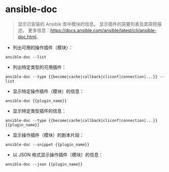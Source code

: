 # ansible-doc

> 显示已安装的 Ansible 库中模块的信息。
> 显示插件的简要列表及其简短描述。
> 更多信息：<https://docs.ansible.com/ansible/latest/cli/ansible-doc.html>。

- 列出可用的操作插件（模块）：

`ansible-doc --list`

- 列出特定类型的可用插件：

`ansible-doc --type {{become|cache|callback|cliconf|connection|...}} --list`

- 显示特定操作插件（模块）的信息：

`ansible-doc {{plugin_name}}`

- 显示特定类型插件的信息：

`ansible-doc --type {{become|cache|callback|cliconf|connection|...}} {{plugin_name}}`

- 显示操作插件（模块）的剧本片段：

`ansible-doc --snippet {{plugin_name}}`

- 以 JSON 格式显示操作插件（模块）的信息：

`ansible-doc --json {{plugin_name}}`